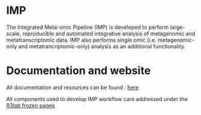 # IMP

The Integrated Meta-omic Pipeline (IMP) is developed to perform large-scale, reproducible and automated integrative analysis of metagenomic and metatranscriptomic data. IMP also performs single omic (i.e. metagenomic-only and metatrancriptomic-only) analysis as an additional functionality.


# Documentation and website

All documentation and resources can be found : [here](http://r3lab.uni.lu/web/imp/doc.html)

All components used to develop IMP workflow care addressed under the [R3lab frozen pages](http://r3lab.uni.lu/frozen/imp/)
